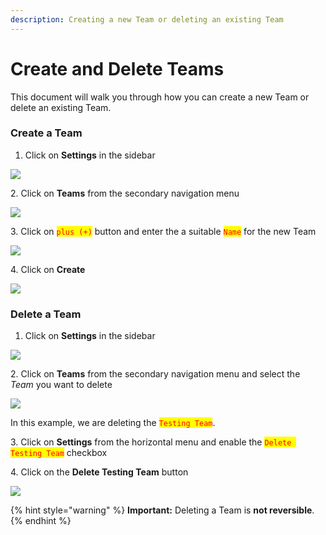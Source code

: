 ```yaml
---
description: Creating a new Team or deleting an existing Team
---
```


# Create and Delete Teams

This document will walk you through how you can create a new Team or delete an existing Team.

### Create a Team <a href="#create-a-team" id="create-a-team"></a>

1. Click on **Settings** in the sidebar

![](<../.gitbook/assets/add\_and\_delete\_users\_1 (2) (1).png>)

2\. Click on **Teams** from the secondary navigation menu

![](../.gitbook/assets/add\_and\_delete\_teams\_1.png)

3\. Click on <mark style="color:red;">`plus (+)`</mark> button and enter the a suitable <mark style="color:red;">`Name`</mark> for the new Team

![](../.gitbook/assets/add\_and\_delete\_teams\_2.png)

4\. Click on **Create**

![](<../.gitbook/assets/add\_and\_delete\_teams\_3 (1).png>)

### Delete a Team <a href="#delete-a-team" id="delete-a-team"></a>

1. Click on **Settings** in the sidebar

![](<../.gitbook/assets/add\_and\_delete\_users\_1 (2) (1).png>)

2\. Click on **Teams** from the secondary navigation menu and select the _Team_ you want to delete

![](../.gitbook/assets/add\_and\_delete\_teams\_1.png)

In this example, we are deleting the <mark style="color:red;">`Testing Team`</mark>.

3\. Click on **Settings** from the horizontal menu and enable the <mark style="color:red;">`Delete Testing Team`</mark> checkbox

4\. Click on the **Delete Testing Team** button

![](../.gitbook/assets/add\_and\_delete\_teams\_4.png)

{% hint style="warning" %}
**Important:** Deleting a Team is **not reversible**.
{% endhint %}
